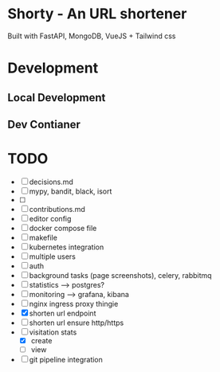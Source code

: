 # Shorty - An URL shortener
Built with FastAPI, MongoDB, VueJS + Tailwind css

# Development
## Local Development

## Dev Contianer


# TODO
- [ ] decisions.md
- [ ] mypy, bandit, black, isort
- [ ] 
- [ ] contributions.md
- [ ] editor config
- [ ] docker compose file
- [ ] makefile
- [ ] kubernetes integration
- [ ] multiple users
- [ ] auth
- [ ] background tasks (page screenshots), celery, rabbitmq
- [ ] statistics --> postgres?
- [ ] monitoring --> grafana, kibana
- [ ] nginx ingress proxy thingie
- [x] shorten url endpoint
- [ ] shorten url ensure http/https
- [ ] visitation stats
  - [x] create
  - [ ] view
- [ ] git pipeline integration